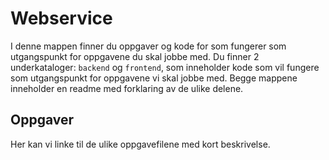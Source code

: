 # Webservice

I denne mappen finner du oppgaver og kode for som fungerer som
utgangspunkt for oppgavene du skal jobbe med. Du finner 2 underkataloger:
`backend` og `frontend`, som inneholder kode som vil fungere som utgangspunkt
for oppgavene vi skal jobbe med. Begge mappene inneholder en readme med
forklaring av de ulike delene.

## Oppgaver

Her kan vi linke til de ulike oppgavefilene med kort beskrivelse.

